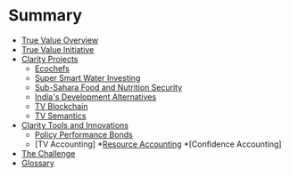# Summary

* [True Value Overview](README.md)
* [True Value Initiative](tvinitiative.md)
* [Clarity Projects](clarityprojects.md)
    * [Ecochefs](ecochefs.md)
    * [Super Smart Water Investing](super-smart-water-investing.md)
    * [Sub-Sahara Food and Nutrition Security](sub-sahara-food-and-energy-security.md)
    * [India's Development Alternatives](indias-development-alternatives.md)
    * [TV Blockchain](tv-blockchain.md)
    * [TV Semantics](tv-semantics.md)
* [Clarity Tools and Innovations](clarity-tools-and-innovations.md)
    * [Policy Performance Bonds](policy-performance-bonds.md)
    * [TV Accounting]
         *[Resource Accounting](resource-accounting.md)
         *[Confidence Accounting]
* [The Challenge](tv-challenge.md)
* [Glossary](glossary.md)

